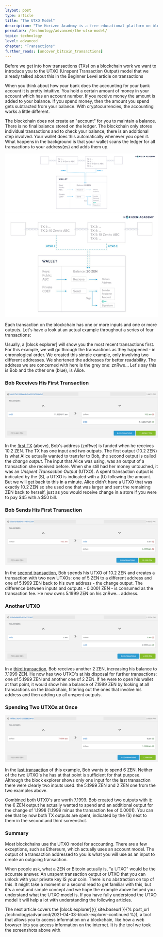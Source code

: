 ```yaml
---
layout: post
type: article
title: "The UTXO Model"
description: "The Horizen Academy is a free educational platform on blockchain technology, cryptocurrency, and privacy. In this article, you will learn about the UTXO (Unspent Transaction Output) Model and how to track a user's funds with the UTXO model."
permalink: /technology/advanced/the-utxo-model/
topic: technology
level: advanced
chapter: "Transactions"
further_reads: [uncover_bitcoin_transactions]
---
```


Before we get into how transactions (TXs) on a blockchain work we want to introduce you to the UTXO (Unspent Transaction Output) model that we already talked about this in the Beginner Level article on transactions

When you think about how your bank does the accounting for your bank account it is pretty intuitive. You hold a certain amount of money in your account which has an account number. If you receive money the amount is added to your balance. If you spend money, then the amount you spend gets subtracted from your balance. With cryptocurrencies, the accounting works a little different.

The blockchain does not create an "account" for you to maintain a balance. There is no final balance stored on the ledger. The blockchain only stores individual transactions and to check your balance, there is an additional step involved. Your wallet does this automatically whenever you open it. What happens in the background is that your wallet scans the ledger for all transactions to your address(es) and adds them up.

![wallet](/assets/post_files/technology/advanced/4.1-the-utxo-model/wallet_balance_Int_D.jpg)
![wallet](/assets/post_files/technology/advanced/4.1-the-utxo-model/wallet_balance_Int_M.jpg)

Each transaction on the blockchain has one or more inputs and one or more outputs. Let's have a look at an actual example throughout a series of four transactions:

Usually, a [block explorer] will show you the most recent transactions first. For this example, we will go through the transactions as they happened - in chronological order.
We created this simple example, only involving two different addresses. We shortened the addresses for better readability. The address we are concerned with here is the grey one: znRwe...  Let's say this is Bob and the other one (blue), is Alice.

### Bob Receives His First Transaction

<div class="my-4">
    <img src="/assets/post_files/technology/advanced/4.1-the-utxo-model/TX1.png" alt="TX">
</div>

In the [first TX](https://explorer.zensystem.io/tx/bbbd1fb01998eec8c3ca99236f9b6a2c92e12533ab3e15b7544dcd3228988c34) (above), Bob's address (znRwe) is funded when he receives 10.2 ZEN. The TX has one input and two outputs. The first output (10.2 ZEN) is what Alice actually wanted to transfer to Bob, the second output is called the *change output*. The input that Alice was using, was an output of a transaction she received before. When she still had her money untouched, it was an *Unspent Transaction Output* (UTXO). A spent transaction output is indicated by the <span class="text-danger">(S)</span>, a UTXO is indicated with a <span class="text-success">(U)</span> following the amount. But we will get back to this in a minute. Alice didn't have a UTXO that was exactly 10.2 ZEN so she used one that was larger and sent the remaining ZEN back to herself, just as you would receive change in a store if you were to pay $45 with a $50 bill.

### Bob Sends His First Transaction

<div class="my-4">
    <img src="/assets/post_files/technology/advanced/4.1-the-utxo-model/TX2.png" alt="TX">
</div>

In the [second transaction](https://explorer.zensystem.io/tx/62be1b18d6048194fc45209dc727fa932ab4a426072372f6d8cf537fe1f221ee), Bob spends his UTXO of 10.2 ZEN and creates a transaction with two new UTXOs: one of 5 ZEN to a different address and one of 5.1999 ZEN back to his own address - the change output. The difference between inputs and outputs - 0.0001 ZEN - is consumed as the transaction fee. He now owns 5.1999 ZEN on his znRwe... address.

### Another UTXO

<div class="my-4">
    <img src="/assets/post_files/technology/advanced/4.1-the-utxo-model/TX3.png" alt="TX">
</div>

In a [third transaction](https://explorer.zensystem.io/tx/315a5e96d92cb19e7529a78e05bcfc3ffb3b5f1fdeaf2b22c582663464219c27), Bob receives another 2 ZEN, increasing his balance to 7.1999 ZEN. He now has two UTXO's at his disposal for further transactions: one of 5.1999 ZEN and another one of 2 ZEN. If he were to open his wallet at that point, it would show him a balance of 7.1999 ZEN by looking at all transactions on the blockchain, filtering out the ones that involve his address and then adding up all unspent outputs.

### Spending Two UTXOs at Once

<div class="my-4">
    <img src="/assets/post_files/technology/advanced/4.1-the-utxo-model/TX4.png" alt="TX">
</div>

In the [last transaction](https://explorer.zensystem.io/tx/14f8bc13c9d125558830e4c1cdc5c8bea6d01d224ced153c234471f107d63aa1) of this example, Bob wants to spend 6 ZEN. Neither of the two UTXO's he has at that point is sufficient for that purpose. Although the block explorer shows only one input for the last transaction there were clearly two inputs used: the 5.1999 ZEN and 2 ZEN one from the two examples above.

Combined both UTXO's are worth 7.1999. Bob created two outputs with it: the 6 ZEN output he actually wanted to spend and an additional output for the change of 1.1998 (1.1999 minus the transaction fee of 0.0001). You can see that by now both TX outputs are spent, indicated by the (S) next to them in the second and third screenshot.

### Summary

Most blockchains use the UTXO model for accounting. There are a few exceptions, such as Ethereum, which actually uses an account model. The output of a transaction addressed to you is what you will use as an input to create an outgoing transaction.

When people ask, what a ZEN or Bitcoin actually is, "a UTXO" would be the accurate answer. An unspent transaction output or UTXO that you can unlock with your private key IS your coin. There is no abstraction on top of this. It might take a moment or a second read to get familiar with this, but it's a neat and simple concept and we hope the example above helped you understand what the UTXO model is. If you have fully understood the UTXO model it will help a lot with understanding the following articles.

The next article covers the [block explorer]({{ site.baseurl }}{% post_url /technology/advanced/2021-04-03-block-explorer-continued %}), a tool that allows you to access information on a blockchain, like how a web browser lets you access information on the internet. It is the tool we took the screenshots above with.
